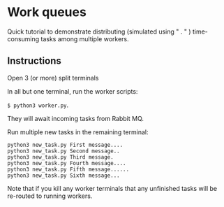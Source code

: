 # Work queues
Quick tutorial to demonstrate distributing (simulated using " . " ) time-consuming tasks among multiple workers.

## Instructions
Open 3 (or more) split terminals

In all but one terminal, run the worker scripts:

`$ python3 worker.py`.

They will await incoming tasks from Rabbit MQ.

Run multiple new tasks in the remaining terminal: </br>
```
python3 new_task.py First message....
python3 new_task.py Second message..
python3 new_task.py Third message.
python3 new_task.py Fourth message....
python3 new_task.py Fifth message......
python3 new_task.py Sixth message...
```

Note that if you kill any worker terminals that any unfinished tasks will be re-routed to running workers.
